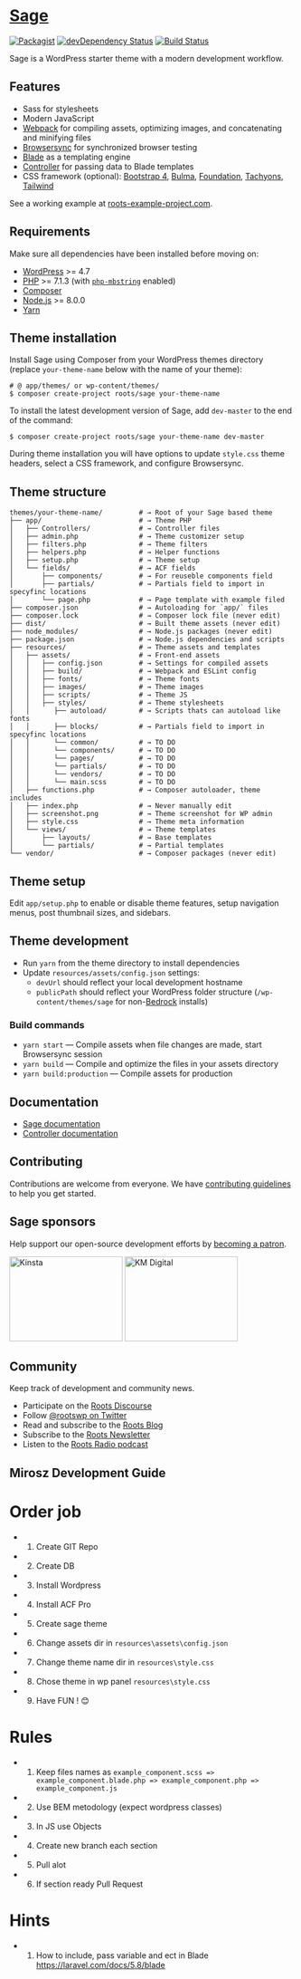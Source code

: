 # [Sage](https://roots.io/sage/)
[![Packagist](https://img.shields.io/packagist/vpre/roots/sage.svg?style=flat-square)](https://packagist.org/packages/roots/sage)
[![devDependency Status](https://img.shields.io/david/dev/roots/sage.svg?style=flat-square)](https://david-dm.org/roots/sage#info=devDependencies)
[![Build Status](https://img.shields.io/travis/roots/sage.svg?style=flat-square)](https://travis-ci.org/roots/sage)

Sage is a WordPress starter theme with a modern development workflow.

## Features

* Sass for stylesheets
* Modern JavaScript
* [Webpack](https://webpack.github.io/) for compiling assets, optimizing images, and concatenating and minifying files
* [Browsersync](http://www.browsersync.io/) for synchronized browser testing
* [Blade](https://laravel.com/docs/5.6/blade) as a templating engine
* [Controller](https://github.com/soberwp/controller) for passing data to Blade templates
* CSS framework (optional): [Bootstrap 4](https://getbootstrap.com/), [Bulma](https://bulma.io/), [Foundation](https://foundation.zurb.com/), [Tachyons](http://tachyons.io/), [Tailwind](https://tailwindcss.com/)

See a working example at [roots-example-project.com](https://roots-example-project.com/).

## Requirements

Make sure all dependencies have been installed before moving on:

* [WordPress](https://wordpress.org/) >= 4.7
* [PHP](https://secure.php.net/manual/en/install.php) >= 7.1.3 (with [`php-mbstring`](https://secure.php.net/manual/en/book.mbstring.php) enabled)
* [Composer](https://getcomposer.org/download/)
* [Node.js](http://nodejs.org/) >= 8.0.0
* [Yarn](https://yarnpkg.com/en/docs/install)

## Theme installation

Install Sage using Composer from your WordPress themes directory (replace `your-theme-name` below with the name of your theme):

```shell
# @ app/themes/ or wp-content/themes/
$ composer create-project roots/sage your-theme-name
```

To install the latest development version of Sage, add `dev-master` to the end of the command:

```shell
$ composer create-project roots/sage your-theme-name dev-master
```

During theme installation you will have options to update `style.css` theme headers, select a CSS framework, and configure Browsersync.

## Theme structure

```shell
themes/your-theme-name/         # → Root of your Sage based theme
├── app/                        # → Theme PHP
│   ├── Controllers/            # → Controller files
│   ├── admin.php               # → Theme customizer setup
│   ├── filters.php             # → Theme filters
│   ├── helpers.php             # → Helper functions
│   ├── setup.php               # → Theme setup
│   └── fields/                 # → ACF fields
│       ├── components/         # → For reuseble components field
│       ├── partials/           # → Partials field to import in specyfinc locations
│       └── page.php            # → Page template with example filed
├── composer.json               # → Autoloading for `app/` files
├── composer.lock               # → Composer lock file (never edit)
├── dist/                       # → Built theme assets (never edit)
├── node_modules/               # → Node.js packages (never edit)
├── package.json                # → Node.js dependencies and scripts
├── resources/                  # → Theme assets and templates
│   ├── assets/                 # → Front-end assets
│   │   ├── config.json         # → Settings for compiled assets
│   │   ├── build/              # → Webpack and ESLint config
│   │   ├── fonts/              # → Theme fonts
│   │   ├── images/             # → Theme images
│   │   ├── scripts/            # → Theme JS
│   │   ├── styles/             # → Theme stylesheets
│   │      ├── autoload/        # → Scripts thats can autoload like fonts
│   │      ├── blocks/          # → Partials field to import in specyfinc locations
│   │      └── common/          # → TO DO
│   │      └── components/      # → TO DO
│   │      └── pages/           # → TO DO
│   │      └── partials/        # → TO DO
│   │      └── vendors/         # → TO DO
│   │      └── main.scss        # → TO DO
│   ├── functions.php           # → Composer autoloader, theme includes
│   ├── index.php               # → Never manually edit
│   ├── screenshot.png          # → Theme screenshot for WP admin
│   ├── style.css               # → Theme meta information
│   └── views/                  # → Theme templates
│       ├── layouts/            # → Base templates
│       └── partials/           # → Partial templates
└── vendor/                     # → Composer packages (never edit)
```

## Theme setup

Edit `app/setup.php` to enable or disable theme features, setup navigation menus, post thumbnail sizes, and sidebars.

## Theme development

* Run `yarn` from the theme directory to install dependencies
* Update `resources/assets/config.json` settings:
  * `devUrl` should reflect your local development hostname
  * `publicPath` should reflect your WordPress folder structure (`/wp-content/themes/sage` for non-[Bedrock](https://roots.io/bedrock/) installs)

### Build commands

* `yarn start` — Compile assets when file changes are made, start Browsersync session
* `yarn build` — Compile and optimize the files in your assets directory
* `yarn build:production` — Compile assets for production

## Documentation

* [Sage documentation](https://roots.io/sage/docs/)
* [Controller documentation](https://github.com/soberwp/controller#usage)

## Contributing

Contributions are welcome from everyone. We have [contributing guidelines](https://github.com/roots/guidelines/blob/master/CONTRIBUTING.md) to help you get started.

## Sage sponsors

Help support our open-source development efforts by [becoming a patron](https://www.patreon.com/rootsdev).

<a href="https://kinsta.com/?kaid=OFDHAJIXUDIV"><img src="https://cdn.roots.io/app/uploads/kinsta.svg" alt="Kinsta" width="200" height="150"></a> <a href="https://k-m.com/"><img src="https://cdn.roots.io/app/uploads/km-digital.svg" alt="KM Digital" width="200" height="150"></a>

## Community

Keep track of development and community news.

* Participate on the [Roots Discourse](https://discourse.roots.io/)
* Follow [@rootswp on Twitter](https://twitter.com/rootswp)
* Read and subscribe to the [Roots Blog](https://roots.io/blog/)
* Subscribe to the [Roots Newsletter](https://roots.io/subscribe/)
* Listen to the [Roots Radio podcast](https://roots.io/podcast/)

## Mirosz Development Guide

# Order job
* 1. Create GIT Repo
* 2. Create DB
* 3. Install Wordpress
* 4. Install ACF Pro
* 5. Create sage theme
* 6. Change assets dir in `resources\assets\config.json`
* 7. Change theme name dir in `resources\style.css`
* 8. Chose theme in wp panel `resources\style.css`
* 9. Have FUN ! :blush:

# Rules

* 1. Keep files names as `example_component.scss => example_component.blade.php => example_component.php => example_component.js`
* 2. Use BEM metodology (expect wordpress classes)
* 3. In JS use Objects
* 4. Create new branch each section
* 5. Pull alot
* 6. If section ready Pull Request

# Hints
* 1. How to include, pass variable and ect in Blade https://laravel.com/docs/5.8/blade
